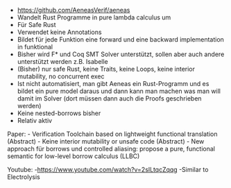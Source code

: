 - https://github.com/AeneasVerif/aeneas
- Wandelt Rust Programme in pure lambda calculus um 
- Für Safe Rust
- Verwendet keine Annotations
-  Bildet für jede Funktion eine forward und eine backward implementation in funktional
- Bisher wird F* und Coq SMT Solver unterstützt, sollen aber auch andere unterstützt werden z.B. Isabelle
- (Bisher) nur safe Rust, keine Traits, keine Loops, keine interior mutability, no concurrent exec
- Ist nicht automatisiert, man gibt Aeneas ein Rust-Programm und es bildet ein pure model daraus und dann kann man machen was man will damit im Solver (dort müssen dann auch die Proofs geschrieben werden)  
- Keine nested-borrows bisher
- Relativ aktiv


Paper:
	- Verification Toolchain based on lightweight functional translation (Abstract)
	- Keine interior mutability or unsafe code (Abstract)
	- New approach für borrows und controlled aliasing: propose a pure, functional semantic for low-level borrow calculus (LLBC)


Youtube: 
	-https://www.youtube.com/watch?v=2sILtqcZqqg
	-Similar to Electrolysis